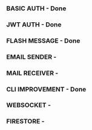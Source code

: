 ### BASIC AUTH         - Done
### JWT AUTH           - Done
### FLASH MESSAGE      - Done
### EMAIL SENDER       - 
### MAIL RECEIVER      -     
### CLI IMPROVEMENT    - Done
### WEBSOCKET          -
### FIRESTORE          -
